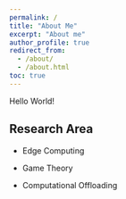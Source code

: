 ```yaml
---
permalink: /
title: "About Me"
excerpt: "About me"
author_profile: true
redirect_from:
  - /about/
  - /about.html
toc: true
---
```


Hello World!

## Research Area
* Edge Computing

* Game Theory

* Computational Offloading

  



